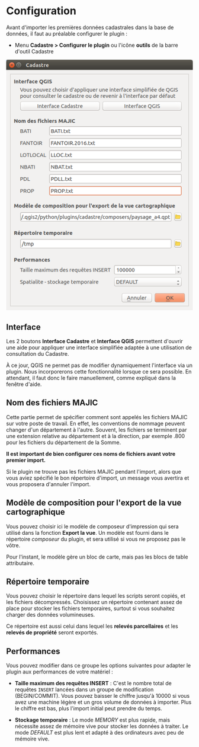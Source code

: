 # Configuration

Avant d'importer les premières données cadastrales dans la base de données, il faut au préalable configurer le
plugin :

* Menu **Cadastre > Configurer le plugin** ou l'icône **outils** de la barre d'outil Cadastre

![alt](../media/cadastre_option_dialog.png)

## Interface

Les 2 boutons **Interface Cadastre** et **Interface QGIS** permettent d'ouvrir une aide pour appliquer une 
interface simplifiée adaptée à une utilisation de consultation du Cadastre.

À ce jour, QGIS ne permet pas de modifier dynamiquement l'interface via un plugin. Nous incorporerons cette 
fonctionnalité lorsque ce sera possible. En attendant, il faut donc le faire manuellement, comme expliqué dans 
la fenêtre d'aide.

## Nom des fichiers MAJIC

Cette partie permet de spécifier comment sont appelés les fichiers MAJIC sur votre poste de travail. En effet,
les conventions de nommage peuvent changer d'un département à l'autre. Souvent, les fichiers se terminent par 
une extension relative au département et à la direction, par exemple .800 pour les fichiers du département de 
la Somme.

**Il est important de bien configurer ces noms de fichiers avant votre premier import.**

Si le plugin ne trouve pas les fichiers MAJIC pendant l'import, alors que vous aviez spécifié le bon 
répertoire d'import, un message vous avertira et vous proposera d'annuler l'import.

## Modèle de composition pour l'export de la vue cartographique

Vous pouvez choisir ici le modèle de composeur d'impression qui sera utilisé dans la fonction **Export la 
vue**. Un modèle est fourni dans le répertoire *composeur* du plugin, et sera utilisé si vous ne proposez pas
le vôtre.

Pour l'instant, le modèle gère un bloc de carte, mais pas les blocs de table attributaire.

## Répertoire temporaire

Vous pouvez choisir le répertoire dans lequel les scripts seront copiés, et les fichiers décompressés. 
Choisissez un répertoire contenant assez de place pour stocker les fichiers temporaires, surtout si vous 
souhaitez charger des données volumineuses.

Ce répertoire est aussi celui dans lequel les **relevés parcellaires** et les **relevés de propriété** seront
exportés.

## Performances

Vous pouvez modifier dans ce groupe les options suivantes pour adapter le plugin aux performances de votre 
matériel :

* **Taille maximum des requêtes INSERT** : C'est le nombre total de requêtes `INSERT` lancées dans un groupe de 
  modification (BEGIN/COMMIT). Vous pouvez baisser le chiffre jusqu'à 10000 si vous avez une machine légère 
  et un gros volume de données à importer. Plus le chiffre est bas, plus l'import initial peut prendre du 
  temps.

* **Stockage temporaire** : Le mode *MEMORY* est plus rapide, mais nécessite assez de mémoire vive pour 
  stocker les données à traiter. Le mode *DEFAULT* est plus lent et adapté à des ordinateurs avec peu de 
  mémoire vive.
